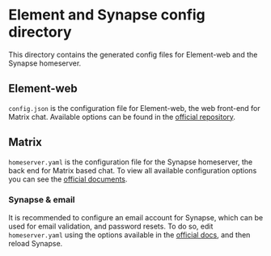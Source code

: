 # Element and Synapse config directory

This directory contains the generated config files for Element-web and the Synapse homeserver.

## Element-web

`config.json` is the configuration file for Element-web, the web front-end for Matrix chat. Available options can be found in the [official repository](https://github.com/element-hq/element-web/blob/develop/docs/config.md).

## Matrix

`homeserver.yaml` is the configuration file for the Synapse homeserver, the back end for Matrix based chat. To view all available configuration options you can see the [official documents](https://element-hq.github.io/synapse/latest/usage/configuration/config_documentation.html).

### Synapse & email

It is recommended to configure an email account for Synapse, which can be used for email validation, and password resets. To do so, edit `homeserver.yaml` using the options available in the [official docs](https://element-hq.github.io/synapse/latest/usage/configuration/config_documentation.html#email), and then reload Synapse.
